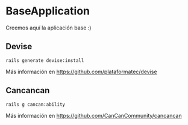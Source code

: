 BaseApplication
===============

Creemos aquí la aplicación base :)


## Devise ##

```
rails generate devise:install
```

Más información en <https://github.com/plataformatec/devise>

## Cancancan ##

```
rails g cancan:ability
```

Más información en <https://github.com/CanCanCommunity/cancancan>

